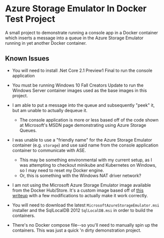 # Azure Storage Emulator In Docker Test Project

A small project to demonstrate running a console app in a Docker container which inserts a message into a queue in the Azure Storage Emulator running in yet another Docker container.

## Known Issues

- You will need to install .Net Core 2.1 Preview1 Final to run the console application
- You must be running Windows 10 Fall Creators Update to run the Windows Server container images used as the base images in this project.
- I am able to put a message into the queue and subsequently "peek" it, but am unable to actually dequeue it.
    - The console application is more or less based off of the code shown at Microsoft's MSDN page demonstrating using Azure Storage Queues.

- I was unable to use a "friendly name" for the Azure Storage Emulator container (e.g. `storage`) and use said name from the console application container to communicate with ASE.
    - This may be something environmental with my current setup, as I was attempting to checkout minikube and Kubernetes on Windows, so I may need to reset my Docker engine.
    - Or, this is something with the Windows NAT driver network?

- I am not using the Microsoft Azure Storage Emulator image available from the Docker Hub/Store. It's a custom image based off of [this writeup](http://agilesnowball.com/azure/docker/2017/05/15/azure-storage-emulator-in-docker.html) with a few modifications to actually make it work correctly.
- You will need to download the latest `MicrosoftAzureStorageEmulator.msi` installer and the SqlLocalDB 2012 `SqlLocalDB.msi` in order to build the containers.
- There's no Docker compose file--so you'll need to manually spin up the containers. This was just a quick 'n dirty demonstration project.
